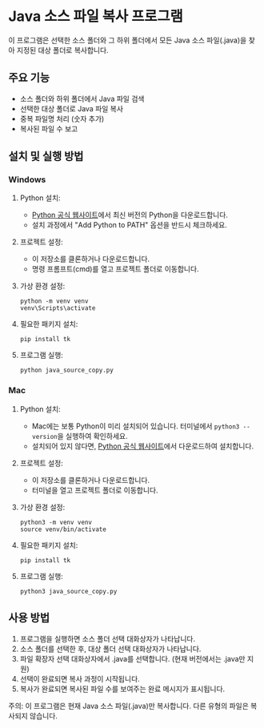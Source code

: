 # Java 소스 파일 복사 프로그램

이 프로그램은 선택한 소스 폴더와 그 하위 폴더에서 모든 Java 소스 파일(.java)을 찾아 지정된 대상 폴더로 복사합니다.

## 주요 기능

- 소스 폴더와 하위 폴더에서 Java 파일 검색
- 선택한 대상 폴더로 Java 파일 복사
- 중복 파일명 처리 (숫자 추가)
- 복사된 파일 수 보고

## 설치 및 실행 방법

### Windows

1. Python 설치:
   - [Python 공식 웹사이트](https://www.python.org/downloads/windows/)에서 최신 버전의 Python을 다운로드합니다.
   - 설치 과정에서 "Add Python to PATH" 옵션을 반드시 체크하세요.

2. 프로젝트 설정:
   - 이 저장소를 클론하거나 다운로드합니다.
   - 명령 프롬프트(cmd)를 열고 프로젝트 폴더로 이동합니다.

3. 가상 환경 설정:
   ```
   python -m venv venv
   venv\Scripts\activate
   ```

4. 필요한 패키지 설치:
   ```
   pip install tk
   ```

5. 프로그램 실행:
   ```
   python java_source_copy.py
   ```

### Mac

1. Python 설치:
   - Mac에는 보통 Python이 미리 설치되어 있습니다. 터미널에서 `python3 --version`을 실행하여 확인하세요.
   - 설치되어 있지 않다면, [Python 공식 웹사이트](https://www.python.org/downloads/mac-osx/)에서 다운로드하여 설치합니다.

2. 프로젝트 설정:
   - 이 저장소를 클론하거나 다운로드합니다.
   - 터미널을 열고 프로젝트 폴더로 이동합니다.

3. 가상 환경 설정:
   ```
   python3 -m venv venv
   source venv/bin/activate
   ```

4. 필요한 패키지 설치:
   ```
   pip install tk
   ```

5. 프로그램 실행:
   ```
   python3 java_source_copy.py
   ```

## 사용 방법

1. 프로그램을 실행하면 소스 폴더 선택 대화상자가 나타납니다.
2. 소스 폴더를 선택한 후, 대상 폴더 선택 대화상자가 나타납니다.
3. 파일 확장자 선택 대화상자에서 .java를 선택합니다. (현재 버전에서는 .java만 지원)
4. 선택이 완료되면 복사 과정이 시작됩니다.
5. 복사가 완료되면 복사된 파일 수를 보여주는 완료 메시지가 표시됩니다.

주의: 이 프로그램은 현재 Java 소스 파일(.java)만 복사합니다. 다른 유형의 파일은 복사되지 않습니다.